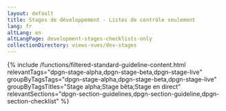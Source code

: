 ```yaml
---
layout: default
title: Stages de développement - Listes de contrôle seulement
lang: fr
altLang: en
altLangPage: development-stages-checklists-only
collectionDirectory: views-vues/dev-stages
---
```

{% include /functions/filtered-standard-guideline-content.html relevantTags="dpgn-stage-alpha,dpgn-stage-beta,dpgn-stage-live" groupByTagsTags="dpgn-stage-alpha,dpgn-stage-beta,dpgn-stage-live" groupByTagsTitles="Stage alpha;Stage bêta;Stage en direct" relevantSections="dpgn-section-guidelines,dpgn-section-guideline,dpgn-section-checklist" %}
